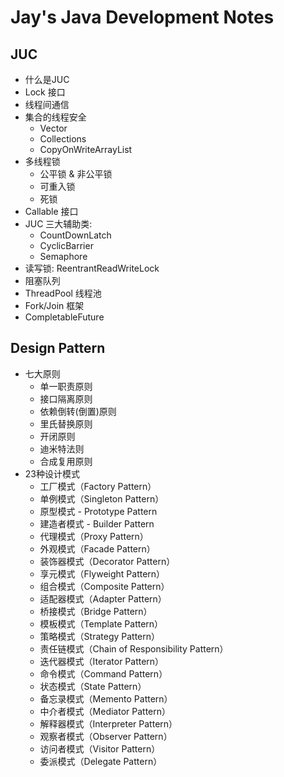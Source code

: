 # Jay's Java Development Notes

## JUC
- 什么是JUC
- Lock 接口
- 线程间通信
- 集合的线程安全
    - Vector
    - Collections
    - CopyOnWriteArrayList
- 多线程锁
    - 公平锁 & 非公平锁
    - 可重入锁
    - 死锁
- Callable 接口
- JUC 三大辅助类: 
    - CountDownLatch 
    - CyclicBarrier 
    - Semaphore
- 读写锁: ReentrantReadWriteLock
- 阻塞队列
- ThreadPool 线程池
- Fork/Join 框架
- CompletableFuture


## Design Pattern
- 七大原则
    - 单一职责原则
    - 接口隔离原则
    - 依赖倒转(倒置)原则
    - 里氏替换原则
    - 开闭原则
    - 迪米特法则
    - 合成复用原则
- 23种设计模式
    - 工厂模式（Factory Pattern）	
    - 单例模式（Singleton Pattern）	
    - 原型模式 - Prototype Pattern
    - 建造者模式 - Builder Pattern
    - 代理模式（Proxy Pattern）
    - 外观模式（Facade Pattern）	
    - 装饰器模式（Decorator Pattern）	
    - 享元模式（Flyweight Pattern）	
    - 组合模式（Composite Pattern）	
    - 适配器模式（Adapter Pattern）	
    - 桥接模式（Bridge Pattern）	
    - 模板模式（Template Pattern）	
    - 策略模式（Strategy Pattern）	
    - 责任链模式（Chain of Responsibility Pattern）	
    - 迭代器模式（Iterator Pattern）	
    - 命令模式（Command Pattern）	
    - 状态模式（State Pattern）	
    - 备忘录模式（Memento Pattern）	
    - 中介者模式（Mediator Pattern）	
    - 解释器模式（Interpreter Pattern）	
    - 观察者模式（Observer Pattern）	
    - 访问者模式（Visitor Pattern）	
    - 委派模式（Delegate Pattern）	